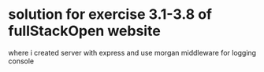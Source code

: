 # solution for exercise 3.1-3.8 of fullStackOpen website
where i created server with express and use morgan middleware for logging console
